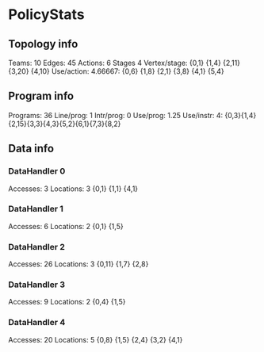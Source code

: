 # PolicyStats
## Topology info
Teams:		10
Edges:		45
Actions:	6
Stages		4
Vertex/stage:	{0,1} {1,4} {2,11} {3,20} {4,10} 
Use/action:	4.66667: {0,6} {1,8} {2,1} {3,8} {4,1} {5,4} 

## Program info
Programs:	36
Line/prog:	1
Intr/prog:	0
Use/prog:	1.25
Use/instr:	4: {0,3}{1,4}{2,15}{3,3}{4,3}{5,2}{6,1}{7,3}{8,2}

## Data info

### DataHandler 0
Accesses:	3
Locations:	3
{0,1} {1,1} {4,1} 

### DataHandler 1
Accesses:	6
Locations:	2
{0,1} {1,5} 

### DataHandler 2
Accesses:	26
Locations:	3
{0,11} {1,7} {2,8} 

### DataHandler 3
Accesses:	9
Locations:	2
{0,4} {1,5} 

### DataHandler 4
Accesses:	20
Locations:	5
{0,8} {1,5} {2,4} {3,2} {4,1} 